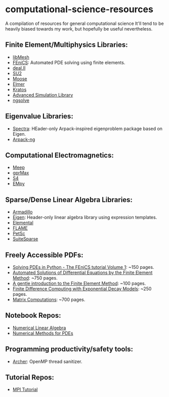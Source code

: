 # computational-science-resources
A compilation of resources for general computational science It'll tend to be heavily biased towards my work, but hopefully be useful nevertheless.

## Finite Element/Multiphysics Libraries:

* [libMesh](https://github.com/libMesh/libmesh)
* [FEniCS](https://bitbucket.org/fenics-project/): Automated PDE solving using finite elements.
* [deal.II](https://github.com/dealii/dealii)
* [SU2](https://github.com/su2code/SU2)
* [Moose](https://github.com/idaholab/moose)
* [Elmer](https://github.com/ElmerCSC/elmerfem)
* [Kratos](https://github.com/KratosMultiphysics/Kratos)
* [Advanced Simulation Library](https://github.com/AvtechScientific/ASL)
* [ngsolve](https://github.com/NGSolve/ngsolve)

## Eigenvalue Libraries:

* [Spectra](https://github.com/yixuan/spectra): HEader-only Arpack-inspired eigenproblem package based on Eigen.
* [Arpack-ng](https://github.com/opencollab/arpack-ng)

## Computational Electromagnetics:

* [Meep](https://github.com/stevengj/meep/)
* [gprMax](https://github.com/gprMax/gprMax)
* [S4](https://github.com/victorliu/S4)
* [EMpy](https://github.com/lbolla/EMpy)

## Sparse/Dense Linear Algebra Libraries:
* [Armadillo](http://arma.sourceforge.net/)
* [Eigen](http://eigen.tuxfamily.org/index.php?title=Main_Page): Header-only linear algebra library using expression templates.
* [Elemental](https://github.com/elemental/Elemental)
* [FLAME](https://github.com/flame/libflame)
* [PetSc](https://github.com/petsc/petsc)
* [SuiteSparse](http://faculty.cse.tamu.edu/davis/suitesparse.html)

## Freely Accessible PDFs:

* [Solving PDEs in Python - The FEniCS tutorial Volume 1](https://fenicsproject.org/pub/tutorial/pdf/fenics-tutorial-vol1.pdf): ~150 pages.
* [Automated Solutions of Differential Equations by the Finite Element Method](https://fenicsproject.org/pub/book/book/fenics-book-2011-06-14.pdf): ~750 pages.
* [A gentle introduction to the Finite Element Method](http://arturo.imati.cnr.it/~marini/didattica/Metodi-engl/Intro2FEM.pdf): ~100 pages.
* [Finite Difference Computing with Exponential Decay Models](https://hplgit.github.io/decay-book/doc/pub/book/pdf/decay-book-4print.pdf): ~250 pages.
* [Matrix Computations](http://web.mit.edu/ehliu/Public/sclark/Golub%20G.H.,%20Van%20Loan%20C.F.-%20Matrix%20Computations.pdf): ~700 pages.
## Notebook Repos:

* [Numerical Linear Algebra](https://github.com/fastai/numerical-linear-algebra)
* [Numerical Methods for PDEs](https://github.com/hplgit/num-methods-for-PDEs)

## Programming productivity/safety tools:
* [Archer](https://github.com/PRUNERS/archer): OpenMP thread sanitizer.

## Tutorial Repos:
* [MPI Tutorial](https://github.com/wesleykendall/mpitutorial)

